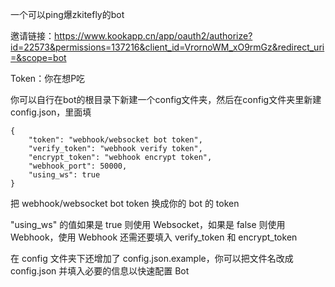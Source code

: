 一个可以ping爆zkitefly的bot

邀请链接：https://www.kookapp.cn/app/oauth2/authorize?id=22573&permissions=137216&client_id=VrornoWM_xO9rmGz&redirect_uri=&scope=bot

Token：你在想P吃

你可以自行在bot的根目录下新建一个config文件夹，然后在config文件夹里新建config.json，里面填

```
{
    "token": "webhook/websocket bot token",
    "verify_token": "webhook verify token",
    "encrypt_token": "webhook encrypt token",
    "webhook_port": 50000,
    "using_ws": true
}

```

把 webhook/websocket bot token 换成你的 bot 的 token

"using_ws" 的值如果是 true 则使用 Websocket，如果是 false 则使用 Webhook，使用 Webhook 还需还要填入 verify_token 和 encrypt_token

在 config 文件夹下还增加了 config.json.example，你可以把文件名改成 config.json 并填入必要的信息以快速配置 Bot